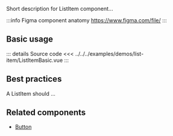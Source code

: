 Short description for ListItem component...

:::info Figma component anatomy
https://www.figma.com/file/
:::

## Basic usage

<ListItemBasic />

::: details Source code
<<< ../../../examples/demos/list-item/ListItemBasic.vue
:::

## Best practices

A ListItem should ...

## Related components

- [Button](/components/button/button.doc)
